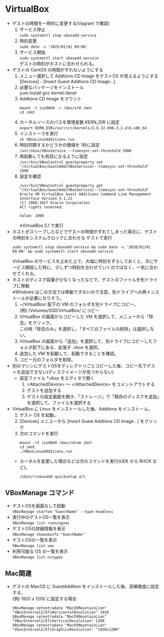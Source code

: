 # VirtualBox

* ゲストの時間を一時的に変更する(Vagrant で確認)  
  1. サービス停止  
     `sudo systemctl stop vboxadd-service`
  2. 時刻変更  
     `sudo date -s '2025/01/01 09:00'`
  3. サービス開始  
     `sudo systemctl start vboxadd-service`  
     ゲストの時刻がホストに合わせられる。
* ゲストの CentOS の時間がずれないようにする
  1. メニュー選択して Addtions CD Image をゲストOS が見えるようにする  
     [Devices] - [Insert Guest Addtions CD Image...]
  1. 必要なパッケージをインストール  
     yum install gcc kernel-devel
  1. Addtions CD Image をマウント  
     ```
     mount -t iso9660 -r /dev/sr0 /mnt
     cd /mnt
     ```
  1. カーネルソースのパスを環境変数 KERN_DIR に設定  
     `export KERN_DIR=/usr/src/kernels/2.6.32-696.3.2.el6.x86_64`
  1. インストーラを実行  
     `sh VBoxLinuxAdditions.run`
  1. 時刻同期するかどうかの閾値を 1秒に設定  
    `/usr/sbin/VBoxService --timesync-set-threshold 1000`
  1. 再起動しても有効になるように設定  
    `/usr/bin/VBoxControl guestproperty set "/VirtualBox/GuestAdd/VBoxService/--timesync-set-threshold" 1000`
  1. 設定を確認  
     ```
     /usr/bin/VBoxControl guestproperty get "/VirtualBox/GuestAdd/VBoxService/--timesync-set-threshold"
     Oracle VM VirtualBox Guest Additions Command Line Management Interface Version 5.1.22
     (C) 2008-2017 Oracle Corporation
     All rights reserved.
     
     Value: 1000
     ```
     ※VirtualBox 5.1 で実行
* ホストがスリープしたなどでゲストの時間がずれてしまった場合に、ゲストの時刻をシステムクロックに合わせる
  ゲストで実行
  ```
  sudo systemctl stop vboxadd-service && sudo date -s '2020/01/01 09:00' && sudo systemctl start vboxadd-service
  ```
  VirtualBox のサービスを止めた上で、大幅に時刻をずらしておくと、次にサービス開始した時に、少しずつ時刻を合わせていくのではなく、一気に合わせてくれる。
* ホストのディスク容量が少なくなったなどで、ゲストのファイルを別ドライブに移動  
  ※Windows はこの方法では移動できないので注意。別ドライブへの再インストールが必要になりそう。
  1. ~/VirtualBox/ 配下の VM のフォルダを別ドライブにコピー。  
     (例) /Volumes/SSD/VirtualBox/ にコピー
  1. VirtualBox の画面からコピーした VM を選択して、メニューから「除去」をクリック。  
     この時「除去のみ」を選択し、「すべてのファイルの削除」は選択しない。
  1. VirtualBox の画面から「追加」を選択して、別ドライブにコピーしたフォルダ配下にある、拡張子 .vbox を選択。
  1. 追加した VM を起動して、起動できることを確認。
  1. コピー元のフォルダを削除。
* 別のマシンにゲストOSをディレクトリごとコピーした後、コピー先でゲストを追加できない(ディスクイメージが見つからない)  
  * 設定ファイル *.vbox をエディタで開く
    1. \<AttachedDevice> 〜 \</AttachedDevice> をコメントアウトする
    1. ゲストを追加する
    1. ゲストの設定画面を開き、「ストレージ」で「既存のディスクを追加」を選択して、ファイルを選択する
* VirtualBox に Linux をインストールした後、Addtions をインストール。
  1. ゲスト OS を起動。
  1. [Devices] メニユーから [Insert Guest Addtions CD Image...] をクリック
  1. 次のコマンドを実行
     ```
     mount -rt iso9660 /dev/cdrom /mnt
     cd /mnt
     ./VBoxLinuxAdditions.run
     ```
  * カーネルを変更した場合などは次のコマンドを実行(UEK から RHCK など)。
    ```
    /sbin/rcvboxadd quicksetup all
    ```

## VBoxManage コマンド
* ゲストOSを画面なしで起動  
`VBoxManage startvm "GuestName" --type headless`
* 実行中のゲストOS一覧を表示  
`VBoxManage list runningvms`
* ゲストOSの詳細情報を表示  
`VBoxManage showvminfo "GuestName"`
* ゲストOSの一覧を表示  
`VBoxManage list vms`
* 利用可能な OS の一覧を表示  
`VBoxManage list ostypes`

## Mac関連
* ゲストの MacOS に GuestAddition をインストールした後、高解像度に設定する。  
(例) 1920 x 1200 に設定する場合  
  ```
  VBoxManage setextradata "MacOSMountainLion" "VBoxInternal2/EfiHorizontalResolution" 1920
  VBoxManage setextradata "MacOSMountainLion" "VBoxInternal2/EfiVerticalResolution" 1200
  VBoxManage setextradata "MacOSMountainLion" "VboxInternal2/EfiGraphicsResolution" "1920x1200"
  ```
